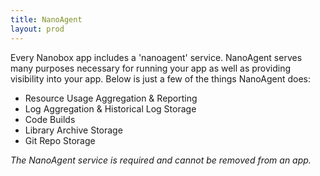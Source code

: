 ```yaml
---
title: NanoAgent
layout: prod
---
```


Every Nanobox app includes a 'nanoagent' service. NanoAgent serves many purposes necessary for running your app as well as providing visibility into your app. Below is just a few of the things NanoAgent does:

- Resource Usage Aggregation & Reporting
- Log Aggregation & Historical Log Storage
- Code Builds
- Library Archive Storage
- Git Repo Storage

*The NanoAgent service is required and cannot be removed from an app.*

